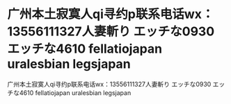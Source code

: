 # 广州本土寂寞人qi寻约p联系电话wx：13556111327人妻斬り エッチな0930 エッチな4610 fellatiojapan uralesbian legsjapan
广州本土寂寞人qi寻约p联系电话wx：13556111327人妻斬り エッチな0930 エッチな4610 fellatiojapan uralesbian legsjapan
